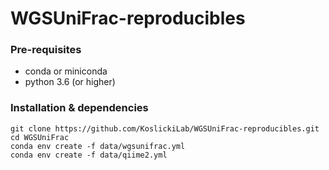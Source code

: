 # WGSUniFrac-reproducibles
### Pre-requisites

* conda or miniconda
* python 3.6 (or higher)

### Installation & dependencies

```
git clone https://github.com/KoslickiLab/WGSUniFrac-reproducibles.git
cd WGSUniFrac
conda env create -f data/wgsunifrac.yml
conda env create -f data/qiime2.yml
```



